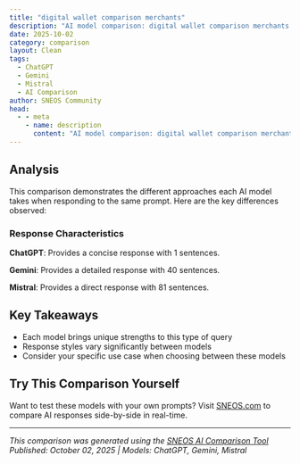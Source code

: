 ```yaml
---
title: "digital wallet comparison merchants"
description: "AI model comparison: digital wallet comparison merchants..."
date: 2025-10-02
category: comparison
layout: Clean
tags:
  - ChatGPT
  - Gemini
  - Mistral
  - AI Comparison
author: SNEOS Community
head:
  - - meta
    - name: description
      content: "AI model comparison: digital wallet comparison merchants..."
---
```


<ChatComparison
  title="digital wallet comparison merchants"
  prompt="digital wallet comparison merchants"
  :responses='{
    "ChatGPT": "When comparing digital wallets for merchants, there are several factors to consider, including transaction fees, features, user experience, integration capabilities, and geographical availability. Below is a comparison of some of the most popular digital wallets that merchants might consider using for their businesses:\n\n### 1. **PayPal**\n- **Fees:** 2.9% + "ChatGPT": "When comparing digital wallets for merchants, there are several factors to consider, including transaction fees, payment methods supported, integration options, customer support, and security features. Here are some popular digital wallets and a comparison based on some key criteria:\n\n### Popular Digital Wallets for Merchants\n\n1. **PayPal**\n   - **Transaction Fees**: Typically around 2.9% + $0.30 per transaction.\n   - **Payment Methods Supported**: Credit cards, debit cards, bank transfers, PayPal balance.\n   - **Integration Options**: Easily integrates with most e-commerce platforms and POS systems.\n   - **Customer Support**: 24/7 support available through various channels.\n   - **Security Features**: Buyer and seller protection policies, encryption, fraud detection tools.\n\n2. **Apple Pay**\n   - **Transaction Fees**: No direct fee for merchants; fees are charged through the processor.\n   - **Payment Methods Supported**: Credit and debit cards linked to Apple Wallet.\n   - **Integration Options**: Requires compatible hardware/software and works with most payment processors.\n   - **Customer Support**: Depends on the payment processor used.\n   - **Security Features**: Tokenization, Touch ID/Face ID authentication, no card data shared with merchants.\n\n3. **Google Pay**\n   - **Transaction Fees**: Similar to Apple Pay, no direct fees; depends on the payment processor.\n   - **Payment Methods Supported**: Credit and debit cards linked to Google account.\n   - **Integration Options**: Compatibility with numerous platforms and payment processors.\n   - **Customer Support**: Depends on the processor used.\n   - **Security Features**: Tokenization, biometric security, no sharing of card details.\n\n4. **Venmo (owned by PayPal)**\n   - **Transaction Fees**: Free for personal payments; 1.9% + $0.10 for business transactions.\n   - **Payment Methods Supported**: Venmo balance, bank account, debit/credit cards.\n   - **Integration Options**: Options for businesses to integrate Venmo as a payment method.\n   - **Customer Support**: 24/7 support through the app and website.\n   - **Security Features**: Encryption, fraud detection, limited personal information sharing.\n\n5. **Square**\n   - **Transaction Fees**: Flat rate of 2.6% + $0.10 per transaction for card payments.\n   - **Payment Methods Supported**: Accepts cards, digital wallets, and more.\n   - **Integration Options**: Offers a full POS system with software and hardware options.\n   - **Customer Support**: Available via phone, email, and community support.\n   - **Security Features**: End-to-end encryption, chargeback protection.\n\n6. **Amazon Pay**\n   - **Transaction Fees**: Typically around 2.9% + $0.30 per transaction.\n   - **Payment Methods Supported**: Amazon accounts can use linked cards and bank accounts.\n   - **Integration Options**: Good integration with e-commerce platforms.\n   - **Customer Support**: 24/7 support available.\n   - **Security Features**: Secure checkout process, fraud prevention methods.\n\n### Key Factors to Consider\n\n1. **Fees**: Look for transaction fees that fit your business model—some platforms offer lower rates for higher volumes or specific payment types.\n\n2. **Integration**: Ensure the digital wallet integrates seamlessly with your existing technology stack, including POS systems and e-commerce platforms.\n\n3. **Customer Base**: Consider the wallet that your customers prefer—using popular wallets can simplify their experience and increase conversion rates.\n\n4. **Security**: Look for wallets with strong security features to protect your business and your customers (e.g., encryption, fraud detection).\n\n5. **Support**: Reliable customer support can help resolve issues quickly and is important for maintaining your business’s reputation.\n\n### Conclusion\n\nChoosing the right digital wallet for your business depends on your specific needs, customer preferences, and the nature of your transactions. It may be beneficial to offer multiple payment options to cater to different customer preferences and increase sales opportunities.".30 per transaction for online sales; variable fees for international transactions.\n- **Features:** Invoicing, subscription services, PayPal Credit, and donation buttons.\n- **Best for:** Online retailers, e-commerce platforms, and businesses looking for a widely recognized option.\n- **Integration:** Easy integration with e-commerce platforms like Shopify, WooCommerce, and Magento.\n  \n### 2. **Square**\n- **Fees:** 2.6% + "ChatGPT": "When comparing digital wallets for merchants, there are several factors to consider, including transaction fees, payment methods supported, integration options, customer support, and security features. Here are some popular digital wallets and a comparison based on some key criteria:\n\n### Popular Digital Wallets for Merchants\n\n1. **PayPal**\n   - **Transaction Fees**: Typically around 2.9% + $0.30 per transaction.\n   - **Payment Methods Supported**: Credit cards, debit cards, bank transfers, PayPal balance.\n   - **Integration Options**: Easily integrates with most e-commerce platforms and POS systems.\n   - **Customer Support**: 24/7 support available through various channels.\n   - **Security Features**: Buyer and seller protection policies, encryption, fraud detection tools.\n\n2. **Apple Pay**\n   - **Transaction Fees**: No direct fee for merchants; fees are charged through the processor.\n   - **Payment Methods Supported**: Credit and debit cards linked to Apple Wallet.\n   - **Integration Options**: Requires compatible hardware/software and works with most payment processors.\n   - **Customer Support**: Depends on the payment processor used.\n   - **Security Features**: Tokenization, Touch ID/Face ID authentication, no card data shared with merchants.\n\n3. **Google Pay**\n   - **Transaction Fees**: Similar to Apple Pay, no direct fees; depends on the payment processor.\n   - **Payment Methods Supported**: Credit and debit cards linked to Google account.\n   - **Integration Options**: Compatibility with numerous platforms and payment processors.\n   - **Customer Support**: Depends on the processor used.\n   - **Security Features**: Tokenization, biometric security, no sharing of card details.\n\n4. **Venmo (owned by PayPal)**\n   - **Transaction Fees**: Free for personal payments; 1.9% + $0.10 for business transactions.\n   - **Payment Methods Supported**: Venmo balance, bank account, debit/credit cards.\n   - **Integration Options**: Options for businesses to integrate Venmo as a payment method.\n   - **Customer Support**: 24/7 support through the app and website.\n   - **Security Features**: Encryption, fraud detection, limited personal information sharing.\n\n5. **Square**\n   - **Transaction Fees**: Flat rate of 2.6% + $0.10 per transaction for card payments.\n   - **Payment Methods Supported**: Accepts cards, digital wallets, and more.\n   - **Integration Options**: Offers a full POS system with software and hardware options.\n   - **Customer Support**: Available via phone, email, and community support.\n   - **Security Features**: End-to-end encryption, chargeback protection.\n\n6. **Amazon Pay**\n   - **Transaction Fees**: Typically around 2.9% + $0.30 per transaction.\n   - **Payment Methods Supported**: Amazon accounts can use linked cards and bank accounts.\n   - **Integration Options**: Good integration with e-commerce platforms.\n   - **Customer Support**: 24/7 support available.\n   - **Security Features**: Secure checkout process, fraud prevention methods.\n\n### Key Factors to Consider\n\n1. **Fees**: Look for transaction fees that fit your business model—some platforms offer lower rates for higher volumes or specific payment types.\n\n2. **Integration**: Ensure the digital wallet integrates seamlessly with your existing technology stack, including POS systems and e-commerce platforms.\n\n3. **Customer Base**: Consider the wallet that your customers prefer—using popular wallets can simplify their experience and increase conversion rates.\n\n4. **Security**: Look for wallets with strong security features to protect your business and your customers (e.g., encryption, fraud detection).\n\n5. **Support**: Reliable customer support can help resolve issues quickly and is important for maintaining your business’s reputation.\n\n### Conclusion\n\nChoosing the right digital wallet for your business depends on your specific needs, customer preferences, and the nature of your transactions. It may be beneficial to offer multiple payment options to cater to different customer preferences and increase sales opportunities.".10 for in-person transactions; 2.9% + "ChatGPT": "When comparing digital wallets for merchants, there are several factors to consider, including transaction fees, payment methods supported, integration options, customer support, and security features. Here are some popular digital wallets and a comparison based on some key criteria:\n\n### Popular Digital Wallets for Merchants\n\n1. **PayPal**\n   - **Transaction Fees**: Typically around 2.9% + $0.30 per transaction.\n   - **Payment Methods Supported**: Credit cards, debit cards, bank transfers, PayPal balance.\n   - **Integration Options**: Easily integrates with most e-commerce platforms and POS systems.\n   - **Customer Support**: 24/7 support available through various channels.\n   - **Security Features**: Buyer and seller protection policies, encryption, fraud detection tools.\n\n2. **Apple Pay**\n   - **Transaction Fees**: No direct fee for merchants; fees are charged through the processor.\n   - **Payment Methods Supported**: Credit and debit cards linked to Apple Wallet.\n   - **Integration Options**: Requires compatible hardware/software and works with most payment processors.\n   - **Customer Support**: Depends on the payment processor used.\n   - **Security Features**: Tokenization, Touch ID/Face ID authentication, no card data shared with merchants.\n\n3. **Google Pay**\n   - **Transaction Fees**: Similar to Apple Pay, no direct fees; depends on the payment processor.\n   - **Payment Methods Supported**: Credit and debit cards linked to Google account.\n   - **Integration Options**: Compatibility with numerous platforms and payment processors.\n   - **Customer Support**: Depends on the processor used.\n   - **Security Features**: Tokenization, biometric security, no sharing of card details.\n\n4. **Venmo (owned by PayPal)**\n   - **Transaction Fees**: Free for personal payments; 1.9% + $0.10 for business transactions.\n   - **Payment Methods Supported**: Venmo balance, bank account, debit/credit cards.\n   - **Integration Options**: Options for businesses to integrate Venmo as a payment method.\n   - **Customer Support**: 24/7 support through the app and website.\n   - **Security Features**: Encryption, fraud detection, limited personal information sharing.\n\n5. **Square**\n   - **Transaction Fees**: Flat rate of 2.6% + $0.10 per transaction for card payments.\n   - **Payment Methods Supported**: Accepts cards, digital wallets, and more.\n   - **Integration Options**: Offers a full POS system with software and hardware options.\n   - **Customer Support**: Available via phone, email, and community support.\n   - **Security Features**: End-to-end encryption, chargeback protection.\n\n6. **Amazon Pay**\n   - **Transaction Fees**: Typically around 2.9% + $0.30 per transaction.\n   - **Payment Methods Supported**: Amazon accounts can use linked cards and bank accounts.\n   - **Integration Options**: Good integration with e-commerce platforms.\n   - **Customer Support**: 24/7 support available.\n   - **Security Features**: Secure checkout process, fraud prevention methods.\n\n### Key Factors to Consider\n\n1. **Fees**: Look for transaction fees that fit your business model—some platforms offer lower rates for higher volumes or specific payment types.\n\n2. **Integration**: Ensure the digital wallet integrates seamlessly with your existing technology stack, including POS systems and e-commerce platforms.\n\n3. **Customer Base**: Consider the wallet that your customers prefer—using popular wallets can simplify their experience and increase conversion rates.\n\n4. **Security**: Look for wallets with strong security features to protect your business and your customers (e.g., encryption, fraud detection).\n\n5. **Support**: Reliable customer support can help resolve issues quickly and is important for maintaining your business’s reputation.\n\n### Conclusion\n\nChoosing the right digital wallet for your business depends on your specific needs, customer preferences, and the nature of your transactions. It may be beneficial to offer multiple payment options to cater to different customer preferences and increase sales opportunities.".30 for online transactions.\n- **Features:** Point of Sale (POS) system, inventory management, analytics, payroll services, and customer engagement tools.\n- **Best for:** Retailers with physical stores and small businesses.\n- **Integration:** Integrates well with various e-commerce platforms and has its own point of sale hardware.\n\n### 3. **Stripe**\n- **Fees:** 2.9% + "ChatGPT": "When comparing digital wallets for merchants, there are several factors to consider, including transaction fees, payment methods supported, integration options, customer support, and security features. Here are some popular digital wallets and a comparison based on some key criteria:\n\n### Popular Digital Wallets for Merchants\n\n1. **PayPal**\n   - **Transaction Fees**: Typically around 2.9% + $0.30 per transaction.\n   - **Payment Methods Supported**: Credit cards, debit cards, bank transfers, PayPal balance.\n   - **Integration Options**: Easily integrates with most e-commerce platforms and POS systems.\n   - **Customer Support**: 24/7 support available through various channels.\n   - **Security Features**: Buyer and seller protection policies, encryption, fraud detection tools.\n\n2. **Apple Pay**\n   - **Transaction Fees**: No direct fee for merchants; fees are charged through the processor.\n   - **Payment Methods Supported**: Credit and debit cards linked to Apple Wallet.\n   - **Integration Options**: Requires compatible hardware/software and works with most payment processors.\n   - **Customer Support**: Depends on the payment processor used.\n   - **Security Features**: Tokenization, Touch ID/Face ID authentication, no card data shared with merchants.\n\n3. **Google Pay**\n   - **Transaction Fees**: Similar to Apple Pay, no direct fees; depends on the payment processor.\n   - **Payment Methods Supported**: Credit and debit cards linked to Google account.\n   - **Integration Options**: Compatibility with numerous platforms and payment processors.\n   - **Customer Support**: Depends on the processor used.\n   - **Security Features**: Tokenization, biometric security, no sharing of card details.\n\n4. **Venmo (owned by PayPal)**\n   - **Transaction Fees**: Free for personal payments; 1.9% + $0.10 for business transactions.\n   - **Payment Methods Supported**: Venmo balance, bank account, debit/credit cards.\n   - **Integration Options**: Options for businesses to integrate Venmo as a payment method.\n   - **Customer Support**: 24/7 support through the app and website.\n   - **Security Features**: Encryption, fraud detection, limited personal information sharing.\n\n5. **Square**\n   - **Transaction Fees**: Flat rate of 2.6% + $0.10 per transaction for card payments.\n   - **Payment Methods Supported**: Accepts cards, digital wallets, and more.\n   - **Integration Options**: Offers a full POS system with software and hardware options.\n   - **Customer Support**: Available via phone, email, and community support.\n   - **Security Features**: End-to-end encryption, chargeback protection.\n\n6. **Amazon Pay**\n   - **Transaction Fees**: Typically around 2.9% + $0.30 per transaction.\n   - **Payment Methods Supported**: Amazon accounts can use linked cards and bank accounts.\n   - **Integration Options**: Good integration with e-commerce platforms.\n   - **Customer Support**: 24/7 support available.\n   - **Security Features**: Secure checkout process, fraud prevention methods.\n\n### Key Factors to Consider\n\n1. **Fees**: Look for transaction fees that fit your business model—some platforms offer lower rates for higher volumes or specific payment types.\n\n2. **Integration**: Ensure the digital wallet integrates seamlessly with your existing technology stack, including POS systems and e-commerce platforms.\n\n3. **Customer Base**: Consider the wallet that your customers prefer—using popular wallets can simplify their experience and increase conversion rates.\n\n4. **Security**: Look for wallets with strong security features to protect your business and your customers (e.g., encryption, fraud detection).\n\n5. **Support**: Reliable customer support can help resolve issues quickly and is important for maintaining your business’s reputation.\n\n### Conclusion\n\nChoosing the right digital wallet for your business depends on your specific needs, customer preferences, and the nature of your transactions. It may be beneficial to offer multiple payment options to cater to different customer preferences and increase sales opportunities.".30 per successful card charge; varies for international and different payment methods.\n- **Features:** Extensive API for custom payment solutions, subscriptions, invoicing, and marketplace solutions.\n- **Best for:** Tech-savvy businesses and developers needing custom payment integration.\n- **Integration:** Great API integration with a wide range of platforms.\n\n### 4. **Apple Pay**\n- **Fees:** Typically the same as credit card processing fees; varies by merchant agreement.\n- **Features:** Mobile payment solution for iOS users; Fast and secure transactions using biometrics.\n- **Best for:** Businesses targeting mobile users and those with a significant iPhone customer base.\n- **Integration:** Can be integrated into existing card readers or through apps.\n\n### 5. **Google Pay**\n- **Fees:** Often similar to card processing fees, depending on the bank or processor.\n- **Features:** Contactless payments, loyalty program integration, and easy online checkout.\n- **Best for:** Android users and businesses looking to cater to a mobile audience.\n- **Integration:** Simple integration for e-commerce platforms and mobile apps.\n\n### 6. **Venmo**\n- **Fees:** 1.9% + "ChatGPT": "When comparing digital wallets for merchants, there are several factors to consider, including transaction fees, payment methods supported, integration options, customer support, and security features. Here are some popular digital wallets and a comparison based on some key criteria:\n\n### Popular Digital Wallets for Merchants\n\n1. **PayPal**\n   - **Transaction Fees**: Typically around 2.9% + $0.30 per transaction.\n   - **Payment Methods Supported**: Credit cards, debit cards, bank transfers, PayPal balance.\n   - **Integration Options**: Easily integrates with most e-commerce platforms and POS systems.\n   - **Customer Support**: 24/7 support available through various channels.\n   - **Security Features**: Buyer and seller protection policies, encryption, fraud detection tools.\n\n2. **Apple Pay**\n   - **Transaction Fees**: No direct fee for merchants; fees are charged through the processor.\n   - **Payment Methods Supported**: Credit and debit cards linked to Apple Wallet.\n   - **Integration Options**: Requires compatible hardware/software and works with most payment processors.\n   - **Customer Support**: Depends on the payment processor used.\n   - **Security Features**: Tokenization, Touch ID/Face ID authentication, no card data shared with merchants.\n\n3. **Google Pay**\n   - **Transaction Fees**: Similar to Apple Pay, no direct fees; depends on the payment processor.\n   - **Payment Methods Supported**: Credit and debit cards linked to Google account.\n   - **Integration Options**: Compatibility with numerous platforms and payment processors.\n   - **Customer Support**: Depends on the processor used.\n   - **Security Features**: Tokenization, biometric security, no sharing of card details.\n\n4. **Venmo (owned by PayPal)**\n   - **Transaction Fees**: Free for personal payments; 1.9% + $0.10 for business transactions.\n   - **Payment Methods Supported**: Venmo balance, bank account, debit/credit cards.\n   - **Integration Options**: Options for businesses to integrate Venmo as a payment method.\n   - **Customer Support**: 24/7 support through the app and website.\n   - **Security Features**: Encryption, fraud detection, limited personal information sharing.\n\n5. **Square**\n   - **Transaction Fees**: Flat rate of 2.6% + $0.10 per transaction for card payments.\n   - **Payment Methods Supported**: Accepts cards, digital wallets, and more.\n   - **Integration Options**: Offers a full POS system with software and hardware options.\n   - **Customer Support**: Available via phone, email, and community support.\n   - **Security Features**: End-to-end encryption, chargeback protection.\n\n6. **Amazon Pay**\n   - **Transaction Fees**: Typically around 2.9% + $0.30 per transaction.\n   - **Payment Methods Supported**: Amazon accounts can use linked cards and bank accounts.\n   - **Integration Options**: Good integration with e-commerce platforms.\n   - **Customer Support**: 24/7 support available.\n   - **Security Features**: Secure checkout process, fraud prevention methods.\n\n### Key Factors to Consider\n\n1. **Fees**: Look for transaction fees that fit your business model—some platforms offer lower rates for higher volumes or specific payment types.\n\n2. **Integration**: Ensure the digital wallet integrates seamlessly with your existing technology stack, including POS systems and e-commerce platforms.\n\n3. **Customer Base**: Consider the wallet that your customers prefer—using popular wallets can simplify their experience and increase conversion rates.\n\n4. **Security**: Look for wallets with strong security features to protect your business and your customers (e.g., encryption, fraud detection).\n\n5. **Support**: Reliable customer support can help resolve issues quickly and is important for maintaining your business’s reputation.\n\n### Conclusion\n\nChoosing the right digital wallet for your business depends on your specific needs, customer preferences, and the nature of your transactions. It may be beneficial to offer multiple payment options to cater to different customer preferences and increase sales opportunities.".10 for businesses; personal transactions may be free.\n- **Features:** Social payment features, quick transfers, and user-to-user transactions.\n- **Best for:** Small businesses and services targeting younger demographics.\n- **Integration:** Limited integration capabilities but can be used via PayPal merchant accounts.\n\n### 7. **Alipay**\n- **Fees:** Varies; typically lower fees than credit cards in China.\n- **Features:** Extensive features including QR code payments and consumer finance options.\n- **Best for:** Businesses targeting Chinese consumers or travelers.\n- **Integration:** Compatible with various e-commerce and POS systems.\n\n### 8. **WeChat Pay**\n- **Fees:** Varies depending on the provider; typically lower than traditional card processing.\n- **Features:** Integrated with the WeChat app, offering social payment solutions, marketing tools, and customer engagement.\n- **Best for:** Merchants targeting consumers in China or Chinese tourists.\n- **Integration:** Requires specific setups for compliance and functionality.\n\n### Key Considerations\n- **Security:** Ensure the wallet has robust security features, like encryption and fraud detection.\n- **Customer Base:** Consider your customers’ preferences for payment methods.\n- **Geographical Reach:** Some wallets may be more popular in certain regions.\n- **Ease of Use:** Both for customers during checkout and for merchants managing transactions.\n- **Support & Documentation:** Useful for resolving issues and integrating systems.\n\n### Conclusion\nChoosing the right digital wallet for your business depends on various factors, including target audience, business type, and operational needs. It&#x27;s recommendable to test a few options and analyze their performance in your specific business context before making a final decision.",
    "Gemini": "Okay, let\u0027s break down a comparison of popular digital wallets, focusing on merchant acceptance and other key factors.  This will help you understand which wallets are most useful for both merchants and consumers.\n\n**Key Factors for Comparison:**\n\n*   **Merchant Acceptance:** How widely accepted the wallet is at physical stores and online.\n*   **Ease of Use:**  How simple the wallet is to set up, use, and manage.\n*   **Security:** Security features, like tokenization, biometric authentication, and fraud protection.\n*   **Fees:**  Fees charged to merchants and/or consumers.\n*   **Features:**  Extra features, such as rewards programs, loyalty integration, peer-to-peer payments, and integration with other services.\n*   **Platform Support:**  Available on iOS, Android, web, etc.\n*   **International Availability:** Whether the wallet can be used in different countries.\n*   **Hardware Compatibility:**  Which devices (smartphones, smartwatches, etc.) are compatible.\n*   **Cost:** Cost to the consumer to use the digital wallet and the cost to the merchant to accept the wallet as a form of payment.\n\n**Digital Wallet Comparison (Focus on Merchant Acceptance)**\n\n| Wallet             | Merchant Acceptance (Physical)                                                                | Merchant Acceptance (Online)                                                     | Ease of Use | Security                                                                         | Fees (Consumer) | Fees (Merchant)      | Key Features                                                                                                                                    |\n| ------------------ | ------------------------------------------------------------------------------------------- | ------------------------------------------------------------------------------- | ----------- | --------------------------------------------------------------------------------- | --------------- | --------------------- | ---------------------------------------------------------------------------------------------------------------------------------------------- |\n| **Apple Pay**       | Very High (NFC Terminals, US, Canada, Europe, Australia, Asia - expanding)             | High (Websites and apps with \u0022Apple Pay\u0022 button. Growing support.)             | High        | Tokenization, Face ID/Touch ID, Fraud Monitoring                                | None            | Standard card processing fees | Integration with Apple ecosystem, Express Transit, Apple Card rewards, loyalty program integration                                                     |\n| **Google Pay**      | Very High (NFC Terminals, US, Canada, Europe, Australia, Asia - expanding)             | High (Websites and apps with \u0022Google Pay\u0022 button. Growing support.)             | High        | Tokenization, Biometric Authentication, Fraud Monitoring                                | None            | Standard card processing fees | Integration with Google ecosystem, Rewards programs, loyalty integration, peer-to-peer payments (via Google Pay Send, phasing out in some regions) |\n| **Samsung Pay**     | High (NFC and MST Terminals, US, Canada, Europe, Australia, Asia - limited availability) | Medium (Limited online merchant support compared to Apple/Google Pay)           | High        | Tokenization, Biometric Authentication, Samsung Knox security platform                | None            | Standard card processing fees | MST technology (works on older card readers), Samsung Rewards                                                                                           |\n| **PayPal**          | Medium (Growing NFC support, primarily online)                                             | Very High (Extensive online merchant acceptance.  A standard for e-commerce.) | High        | Encryption, Fraud Monitoring, Buyer/Seller Protection                               | None            | Varies (transaction fees) | Widely accepted, Buyer/Seller protection, integrated with eBay, peer-to-peer payments, Cryptocurrency integration                                  |\n| **Venmo**           | Low (Limited physical merchant acceptance, Primarily peer-to-peer)                         | Medium (Some online merchants, often via PayPal integration)                     | High        | Encryption, Fraud Monitoring, Social Feed (optional)                                  | None            | Varies (transaction fees) | Primarily for peer-to-peer payments, social sharing of transactions, integrated with PayPal                                                    |\n| **Cash App**        | Low (Limited physical merchant acceptance, primarily peer-to-peer)                         | Medium (Some online merchants, often via Square integration)                     | High        | Encryption, Fraud Monitoring, PIN Protection                                       | None            | Varies (transaction fees) | Primarily for peer-to-peer payments, investing (stocks \u0026 Bitcoin), Cash Card (debit card linked to account)                                      |\n| **AliPay (Ant Group)** | Medium (Primarily China, expanding internationally, requires specific integration)         | High (Dominant in China e-commerce)                                              | Medium       | Advanced security features, biometric authentication                               | Varies         | Varies                | Huge user base in China, integrated with Alibaba ecosystem, cross-border payment options, QR code payments                                         |\n| **WeChat Pay (Tencent)**| Medium (Primarily China, expanding internationally, requires specific integration)         | High (Dominant in China e-commerce)                                              | Medium       | Advanced security features, biometric authentication                               | Varies         | Varies                | Huge user base in China, integrated with WeChat ecosystem, cross-border payment options, QR code payments                                         |\n\n**Important Considerations for Merchants:**\n\n*   **Target Audience:**  Which wallets are most popular with your customer base?  If you\u0027re in China, Alipay and WeChat Pay are essential. If you\u0027re in the US and your target demographic uses iPhones then Apple Pay is a must.\n*   **Integration Complexity:** How difficult is it to integrate a particular wallet into your existing payment system?  NFC payments are generally easier because they work with standard NFC terminals.  Alipay and WeChat Pay often require specific partnerships or integrations.\n*   **Transaction Fees:**  Carefully evaluate the transaction fees associated with each wallet. These can impact your profitability.\n*   **Security Risks:**  While digital wallets are generally secure, stay informed about potential fraud risks and best practices for accepting digital wallet payments.\n*   **Customer Experience:**  Make sure the payment process is smooth and easy for your customers.  Clear signage and instructions are helpful.\n*   **Hardware:**  Are your card readers and payment processing equipment up to date? Is there a cost for upgrading or purchasing new hardware?\n*   **Current Trends:** Stay up to date with technology and new trends.\n*   **Regulations and Laws:** Make sure that your company is complying with all the necessary laws and regulations when accepting digital payments.\n\n**In summary:**\n\n*   **For broad acceptance in physical stores (especially in Western markets):**  Apple Pay, Google Pay, and Samsung Pay are the leaders, but rely on NFC technology being available in the business.\n*   **For online stores:** PayPal is still the dominant player, but Apple Pay, and Google Pay are growing rapidly.\n*   **For the Chinese market:** Alipay and WeChat Pay are essential.\n*   **For peer-to-peer payments:** Venmo and Cash App are popular choices.\n\nThis comparison provides a general overview.  The best digital wallets for *your* business will depend on your specific needs and circumstances. It\u0027s always best to conduct thorough research and consult with a payment processing expert to determine the optimal solution.\n",
    "Mistral": "Digital wallets have become increasingly popular among merchants due to their convenience, security, and ability to streamline transactions. Here\u0027s a comparison of some popular digital wallets from a merchant\u0027s perspective:\n\n### 1. **PayPal**\n- **Fees**: Typically around 2.9% \u002B $0.30 per transaction for domestic sales.\n- **Integration**: Easy to integrate with most e-commerce platforms and POS systems.\n- **Security**: Strong security features including encryption and fraud detection.\n- **Customer Base**: Widely used globally, making it a popular choice for international transactions.\n- **Additional Features**: Invoicing, recurring payments, and business loans.\n\n### 2. **Apple Pay**\n- **Fees**: No additional fees for merchants; standard credit card processing fees apply.\n- **Integration**: Requires NFC-enabled terminals for in-store payments and integration with e-commerce platforms for online payments.\n- **Security**: Uses tokenization and biometric authentication for enhanced security.\n- **Customer Base**: Popular among iPhone users, which can be a significant market segment.\n- **Additional Features**: Seamless integration with Apple devices and ecosystem.\n\n### 3. **Google Pay**\n- **Fees**: No additional fees for merchants; standard credit card processing fees apply.\n- **Integration**: Requires NFC-enabled terminals for in-store payments and integration with e-commerce platforms for online payments.\n- **Security**: Uses tokenization and encryption for secure transactions.\n- **Customer Base**: Popular among Android users, providing a broad customer reach.\n- **Additional Features**: Integration with Google services and ecosystem.\n\n### 4. **Samsung Pay**\n- **Fees**: No additional fees for merchants; standard credit card processing fees apply.\n- **Integration**: Requires NFC-enabled terminals for in-store payments and integration with e-commerce platforms for online payments.\n- **Security**: Uses tokenization and biometric authentication for enhanced security.\n- **Customer Base**: Popular among Samsung device users.\n- **Additional Features**: Compatibility with older magnetic stripe terminals.\n\n### 5. **Venmo**\n- **Fees**: Typically around 2.9% \u002B $0.30 per transaction for business accounts.\n- **Integration**: Easy to integrate with most e-commerce platforms.\n- **Security**: Strong security features including encryption and fraud detection.\n- **Customer Base**: Popular among younger demographics and for peer-to-peer payments.\n- **Additional Features**: Social features and easy integration with PayPal.\n\n### 6. **Stripe**\n- **Fees**: Typically around 2.9% \u002B $0.30 per transaction for domestic sales.\n- **Integration**: Highly customizable and easy to integrate with various e-commerce platforms and POS systems.\n- **Security**: Strong security features including encryption and fraud detection.\n- **Customer Base**: Widely used by businesses of all sizes.\n- **Additional Features**: Invoicing, recurring payments, and extensive developer tools.\n\n### 7. **Square**\n- **Fees**: Typically around 2.6% \u002B $0.10 per transaction for in-person payments and 2.9% \u002B $0.30 for online payments.\n- **Integration**: Easy to integrate with Square\u0027s own POS systems and various e-commerce platforms.\n- **Security**: Strong security features including encryption and fraud detection.\n- **Customer Base**: Popular among small and medium-sized businesses.\n- **Additional Features**: Invoicing, recurring payments, and business loans.\n\n### 8. **Alipay**\n- **Fees**: Varies by region and transaction type, typically around 1.5% to 2.5%.\n- **Integration**: Requires integration with Alipay\u0027s API and compatible POS systems.\n- **Security**: Strong security features including encryption and fraud detection.\n- **Customer Base**: Extremely popular in China and among Chinese tourists.\n- **Additional Features**: Integration with Alibaba\u0027s ecosystem and extensive marketing tools.\n\n### 9. **WeChat Pay**\n- **Fees**: Varies by region and transaction type, typically around 1% to 2%.\n- **Integration**: Requires integration with WeChat Pay\u0027s API and compatible POS systems.\n- **Security**: Strong security features including encryption and fraud detection.\n- **Customer Base**: Extremely popular in China and among Chinese tourists.\n- **Additional Features**: Integration with WeChat\u0027s ecosystem and extensive marketing tools.\n\n### 10. **Amazon Pay**\n- **Fees**: Typically around 2.9% \u002B $0.30 per transaction for domestic sales.\n- **Integration**: Easy to integrate with most e-commerce platforms.\n- **Security**: Strong security features including encryption and fraud detection.\n- **Customer Base**: Popular among Amazon customers, providing a broad customer reach.\n- **Additional Features**: Seamless integration with Amazon\u0027s ecosystem and extensive marketing tools.\n\n### Key Considerations for Merchants:\n- **Transaction Fees**: Compare the fees associated with each wallet to determine the most cost-effective option.\n- **Integration Ease**: Ensure the wallet can be easily integrated with your existing systems.\n- **Security**: Evaluate the security features to protect both your business and your customers.\n- **Customer Base**: Consider the demographics and reach of each wallet to maximize your customer base.\n- **Additional Features**: Look for additional features that can enhance your business operations, such as invoicing, recurring payments, and marketing tools.\n\nChoosing the right digital wallet depends on your specific business needs, customer demographics, and operational requirements."
  }'
  published-date="08:27"
/>

## Analysis

This comparison demonstrates the different approaches each AI model takes when responding to the same prompt. Here are the key differences observed:

### Response Characteristics

**ChatGPT**: Provides a concise response with 1 sentences. 

**Gemini**: Provides a detailed response with 40 sentences. 

**Mistral**: Provides a direct response with 81 sentences. 

## Key Takeaways

- Each model brings unique strengths to this type of query
- Response styles vary significantly between models
- Consider your specific use case when choosing between these models

## Try This Comparison Yourself

Want to test these models with your own prompts? Visit [SNEOS.com](https://sneos.com) to compare AI responses side-by-side in real-time.

---

*This comparison was generated using the [SNEOS AI Comparison Tool](https://sneos.com)*
*Published: October 02, 2025 | Models: ChatGPT, Gemini, Mistral*
